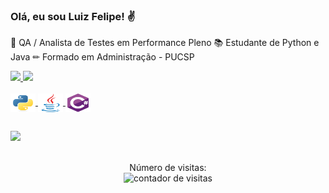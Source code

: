 ### Olá, eu sou Luiz Felipe! ✌

💼 QA / Analista de Testes em Performance Pleno
📚 Estudante de Python e Java
✏ Formado em Administração - PUCSP

<div>
  <a href="https://github.com/fehjsouza">
  <img height="180em" src="https://github-readme-stats.vercel.app/api?username=fehjsouza&show_icons=true&theme=dark&include_all_commits=true&count_private=true"/>
  <img height="180em" src="https://github-readme-stats.vercel.app/api/top-langs/?username=fehjsouza&layout=compact&langs_count=16&theme=dark"/>
</div>

  <div style="display: inline_block"><br>
  <img align="center" alt="Rafa-Python" height="30" width="40" src="https://raw.githubusercontent.com/devicons/devicon/master/icons/python/python-original.svg">
  <img align="center" alt="Rafa-Csharp" height="30" width="40" src="https://raw.githubusercontent.com/devicons/devicon/master/icons/java/java-original.svg">
  <img align="center" alt="Rafa-Csharp" height="30" width="40" src="https://raw.githubusercontent.com/devicons/devicon/master/icons/csharp/csharp-original.svg">
  
</div>
  
  ##

<div> 
  <a href="https://www.linkedin.com/in/luiz-felipe-souza-3194096a/" target="_blank"><img src="https://img.shields.io/badge/-LinkedIn-%230077B5?style=for-the-badge&logo=linkedin&logoColor=white" target="_blank"></a>   
</div>

  <br>
  <p align="center">
    Número de visitas: <br> <img src="https://profile-counter.glitch.me/fehjsouza/count.svg" alt="contador de visitas">
  </p>
  <br>
